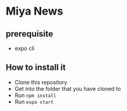 # Miya News

## prerequisite
- expo cli

## How to install it 
- Clone this repository
- Get into the folder that you have cloned to
- Run `npm install`
- Run `expo start`

